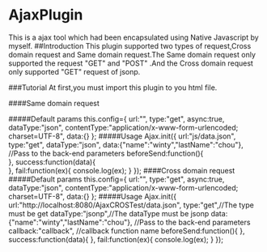# AjaxPlugin
This is a ajax tool which had been encapsulated using Native Javascript by myself.
##Introduction
    This plugin supported two types of request,Cross domain request and Same domain request.The Same domain request only 
    supported the request "GET" and "POST" .And the  Cross domain request only supported "GET" request of jsonp.
    
###Tutorial
At first,you must import this plugin to you html file.

####Same domain request

#####Default params
    this.config={
		    	url:"",
    			type:"get",
    			async:true,
    			dataType:"json",
	    		contentType:"application/x-www-form-urlencoded; charset=UTF-8",
    			data:{}
    		};
#####Usage
    		Ajax.init({
    		url:"js/data.json",
    		type:"get",
    		dataType:"json",
	    	data:{"name":"winty","lastName":"chou"}, //Pass to the back-end parameters
    		beforeSend:function(){         
	    	},
    		success:function(data){  
	    	},
    		fail:function(ex){
		    	console.log(ex);
    		}
    	});
####Cross domain request
#####Default params
    this.config={
		    	url:"",
    			type:"get",
    			async:true,
    			dataType:"json",
	    		contentType:"application/x-www-form-urlencoded; charset=UTF-8",
    			data:{}
    		};
#####Usage
	    	Ajax.init({
    		url:"http://localhost:8080/AjaxCROSTest/data.json",
		    type:"get",//The type must be get
    		dataType:"jsonp",//The dataType must be jsonp
    		data:{"name":"winty","lastName":"chou"}, //Pass to the back-end parameters
    		callback:"callback",	//callback function name
	    	beforeSend:function(){
    		},
	    	success:function(data){
    		},
	    	fail:function(ex){
    			console.log(ex);
    		}
	    });

